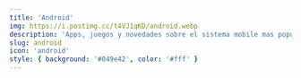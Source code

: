 ```yaml
---
title: 'Android'
img: https://i.postimg.cc/t4VJ1qKD/android.webp
description: 'Apps, juegos y novedades sobre el sistema mobile mas popular'
slug: android
icon: 'android'
style: { background: '#049e42', color: '#fff' }
---
```

